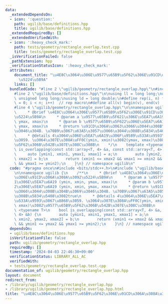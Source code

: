```yaml
---
data:
  _extendedDependsOn:
  - icon: ':question:'
    path: ugilib/base/definitions.hpp
    title: ugilib/base/definitions.hpp
  _extendedRequiredBy: []
  _extendedVerifiedWith:
  - icon: ':heavy_check_mark:'
    path: tests/geometry/rectangle_overlap.test.cpp
    title: tests/geometry/rectangle_overlap.test.cpp
  _isVerificationFailed: false
  _pathExtension: hpp
  _verificationStatusIcon: ':heavy_check_mark:'
  attributes:
    document_title: "\u4E8C\u3064\u306E\u9577\u65B9\u5F62\u306E\u91CD\u306A\u308A\u3092\
      \u5224\u5B9A"
    links: []
  bundledCode: "#line 2 \"ugilib/geometry/rectangle_overlap.hpp\"\n#include <bits/stdc++.h>\n\
    #line 2 \"ugilib/base/definitions.hpp\"\n\nusing ll = long long;\nusing ull =\
    \ unsigned long long;\nusing ld = long double;\n#define rep(i, n) for(size_t i\
    \ = 0; i < n; i++)  // rep macro\n#define all(v) begin(v), end(v)  // all iterator\n\
    #line 4 \"ugilib/geometry/rectangle_overlap.hpp\"\n\nnamespace ugilib {\n    /**\n\
    \     * @brief \u4E8C\u3064\u306E\u9577\u65B9\u5F62\u306E\u91CD\u306A\u308A\u3092\
    \u5224\u5B9A\n     * @param a \u9577\u65B9\u5F621\u306E\u5EA7\u6A19 (ymin, xmin,\
    \ ymax, xmax)\n     * @param b \u9577\u65B9\u5F622\u306E\u5EA7\u6A19 (ymin, xmin,\
    \ ymax, xmax)\n     * @return \u91CD\u306A\u3063\u3066\u3044\u308B\u304B\u3069\
    \u3046\u304B. \u70B9\u3067\u63A5\u3057\u3066\u3044\u308B\u5834\u5408\u3082true\n\
    \     * @details 4\u3064\u306E\u5EA7\u6A19\u306F\u9589\u533A\u9593\u3067\u8868\
    \u3059. \u3064\u307E\u308A\uFF0C(ymin, xmin)\u3082(ymax, xmax)\u3082\u9577\u65B9\
    \u5F62\u306B\u542B\u307E\u308C\u308B\n    */\n    template <typename T>\n    bool\
    \ is_overlapping(const std::array<T, 4> &a, const std::array<T, 4> &b) {\n   \
    \     auto [ymin1, xmin1, ymax1, xmax1] = a;\n        auto [ymin2, xmin2, ymax2,\
    \ xmax2] = b;\n        return (xmin1 <= xmax2 && xmax1 >= xmin2 && ymin1 <= ymax2\
    \ && ymax1 >= ymin2);\n    }\n} // namespace ugilib\n"
  code: "#pragma once\n#include <bits/stdc++.h>\n#include \"ugilib/base/definitions.hpp\"\
    \n\nnamespace ugilib {\n    /**\n     * @brief \u4E8C\u3064\u306E\u9577\u65B9\u5F62\
    \u306E\u91CD\u306A\u308A\u3092\u5224\u5B9A\n     * @param a \u9577\u65B9\u5F62\
    1\u306E\u5EA7\u6A19 (ymin, xmin, ymax, xmax)\n     * @param b \u9577\u65B9\u5F62\
    2\u306E\u5EA7\u6A19 (ymin, xmin, ymax, xmax)\n     * @return \u91CD\u306A\u3063\
    \u3066\u3044\u308B\u304B\u3069\u3046\u304B. \u70B9\u3067\u63A5\u3057\u3066\u3044\
    \u308B\u5834\u5408\u3082true\n     * @details 4\u3064\u306E\u5EA7\u6A19\u306F\u9589\
    \u533A\u9593\u3067\u8868\u3059. \u3064\u307E\u308A\uFF0C(ymin, xmin)\u3082(ymax,\
    \ xmax)\u3082\u9577\u65B9\u5F62\u306B\u542B\u307E\u308C\u308B\n    */\n    template\
    \ <typename T>\n    bool is_overlapping(const std::array<T, 4> &a, const std::array<T,\
    \ 4> &b) {\n        auto [ymin1, xmin1, ymax1, xmax1] = a;\n        auto [ymin2,\
    \ xmin2, ymax2, xmax2] = b;\n        return (xmin1 <= xmax2 && xmax1 >= xmin2\
    \ && ymin1 <= ymax2 && ymax1 >= ymin2);\n    }\n} // namespace ugilib\n"
  dependsOn:
  - ugilib/base/definitions.hpp
  isVerificationFile: false
  path: ugilib/geometry/rectangle_overlap.hpp
  requiredBy: []
  timestamp: '2024-04-03 22:46:30+09:00'
  verificationStatus: LIBRARY_ALL_AC
  verifiedWith:
  - tests/geometry/rectangle_overlap.test.cpp
documentation_of: ugilib/geometry/rectangle_overlap.hpp
layout: document
redirect_from:
- /library/ugilib/geometry/rectangle_overlap.hpp
- /library/ugilib/geometry/rectangle_overlap.hpp.html
title: "\u4E8C\u3064\u306E\u9577\u65B9\u5F62\u306E\u91CD\u306A\u308A\u3092\u5224\u5B9A"
---
```

